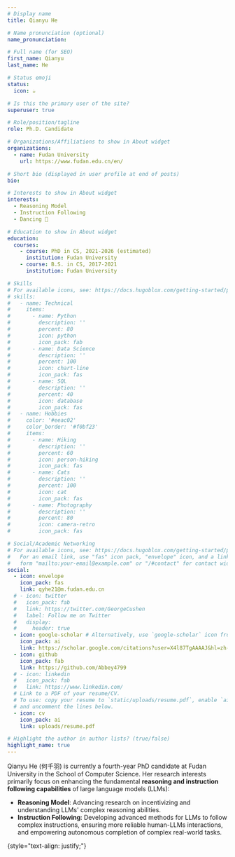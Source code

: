 ```yaml
---
# Display name
title: Qianyu He

# Name pronunciation (optional)
name_pronunciation:

# Full name (for SEO)
first_name: Qianyu
last_name: He

# Status emoji
status:
  icon: ☕️

# Is this the primary user of the site?
superuser: true

# Role/position/tagline
role: Ph.D. Candidate

# Organizations/Affiliations to show in About widget
organizations:
  - name: Fudan University
    url: https://www.fudan.edu.cn/en/

# Short bio (displayed in user profile at end of posts)
bio: 

# Interests to show in About widget
interests:
  - Reasoning Model
  - Instruction Following
  - Dancing 💃

# Education to show in About widget
education:
  courses:
    - course: PhD in CS, 2021-2026 (estimated)
      institution: Fudan University
    - course: B.S. in CS, 2017-2021
      institution: Fudan University

# Skills
# For available icons, see: https://docs.hugoblox.com/getting-started/page-builder/#icons
# skills:
#   - name: Technical
#     items:
#       - name: Python
#         description: ''
#         percent: 80
#         icon: python
#         icon_pack: fab
#       - name: Data Science
#         description: ''
#         percent: 100
#         icon: chart-line
#         icon_pack: fas
#       - name: SQL
#         description: ''
#         percent: 40
#         icon: database
#         icon_pack: fas
#   - name: Hobbies
#     color: '#eeac02'
#     color_border: '#f0bf23'
#     items:
#       - name: Hiking
#         description: ''
#         percent: 60
#         icon: person-hiking
#         icon_pack: fas
#       - name: Cats
#         description: ''
#         percent: 100
#         icon: cat
#         icon_pack: fas
#       - name: Photography
#         description: ''
#         percent: 80
#         icon: camera-retro
#         icon_pack: fas

# Social/Academic Networking
# For available icons, see: https://docs.hugoblox.com/getting-started/page-builder/#icons
#   For an email link, use "fas" icon pack, "envelope" icon, and a link in the
#   form "mailto:your-email@example.com" or "/#contact" for contact widget.
social:
  - icon: envelope
    icon_pack: fas
    link: qyhe21@m.fudan.edu.cn
  # - icon: twitter
  #   icon_pack: fab
  #   link: https://twitter.com/GeorgeCushen
  #   label: Follow me on Twitter
  #   display:
  #     header: true
  - icon: google-scholar # Alternatively, use `google-scholar` icon from `ai` icon pack
    icon_pack: ai
    link: https://scholar.google.com/citations?user=X4l87TgAAAAJ&hl=zh-CN
  - icon: github
    icon_pack: fab
    link: https://github.com/Abbey4799
  # - icon: linkedin
  #   icon_pack: fab
  #   link: https://www.linkedin.com/
  # Link to a PDF of your resume/CV.
  # To use: copy your resume to `static/uploads/resume.pdf`, enable `ai` icons in `params.yaml`,
  # and uncomment the lines below.
  - icon: cv
    icon_pack: ai
    link: uploads/resume.pdf

# Highlight the author in author lists? (true/false)
highlight_name: true
---
```

Qianyu He (何千羽) is currently a fourth-year PhD candidate at Fudan University in the School of Computer Science. Her research interests primarily focus on enhancing the fundamental **reasoning and instruction following capabilities** of large language models (LLMs):
- **Reasoning Model**: Advancing research on incentivizing and understanding LLMs' complex reasoning abilities.
- **Instruction Following**: Developing advanced methods for LLMs to follow complex instructions, ensuring more reliable human-LLMs interactions, and empowering autonomous completion of complex real-world tasks.

{style="text-align: justify;"}
